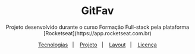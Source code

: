 <h1 align="center"> GitFav </h1>

<p align="center">
Projeto desenvolvido durante o curso Formação Full-stack pela plataforma [Rocketseat](https://app.rocketseat.com.br) <br/>
</p>

<p align="center">
  <a href="#-tecnologias">Tecnologias</a>&nbsp;&nbsp;&nbsp;|&nbsp;&nbsp;&nbsp;
  <a href="#-projeto">Projeto</a>&nbsp;&nbsp;&nbsp;|&nbsp;&nbsp;&nbsp;
  <a href="#-layout">Layout</a>&nbsp;&nbsp;&nbsp;|&nbsp;&nbsp;&nbsp;
  <a href="#memo-licença">Licença</a>
</p>

